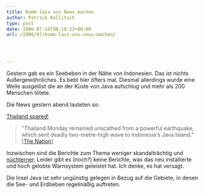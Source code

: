 ```yaml
---
title: Komm lass uns News machen
author: Patrick Kollitsch
type: post
date: 2006-07-18T00:19:23+00:00
url: /2006/07/komm-lass-uns-news-machen/




---
```

Gestern gab es ein Seebeben in der Nähe von Indonesien. Das ist nichts Außergewöhnliches. Es bebt hier öfters mal. Diesmal allerdings wurde eine Welle ausgelöst die an der Küste von Java aufschlug und mehr als 200 Menschen tötete. 

Die News gestern abend lauteten so:

[Thailand spared!][1]

> "Thailand Monday remained unscathed from a powerful earthquake, which sent deadly two-metre-high wave to Indonesia's Java Island." [[The Nation][2]]

Inzwischen sind die Berichte zum Thema weniger skandalträchtig und [nüchterner][3]. Leider gibt es (noch?) keine Berichte, was das neu installierte und hoch gelobte Warnsystem geleistet hat. Ich denke, es hat versagt. 

Die Insel Java ist sehr ungünstig gelegen in Bezug auf die Gebiete, in denen die See- und Erdbeben regelmäßig auftreten.

 [1]: http://www.nationmultimedia.com/2006/07/18/headlines/headlines_30008982.php
 [2]: http://www.nationmultimedia.com/breakingnews/read.php?newsid=30008926
 [3]: http://nationmultimedia.com/2006/07/18/headlines/headlines_30008983.php
